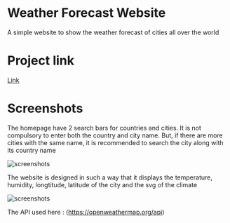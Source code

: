 # Weather Forecast Website
A simple website to show the weather forecast of cities all over the world
 
# Project link

<a href="https://akylaibekbolsunova.github.io/weather-website/">Link</a>

# Screenshots 

The homepage have 2 search bars for countries and cities. It is not compulsory to enter both the country and city name. But, if there are more cities with the same name, it is recommended to search the city along with its country name

![screenshots](https://github.com/akylaibekbolsunova/weather-website/blob/main/image/screen_one.png)

The website is designed in such a way that it displays the temperature, humidity, longtitude, latitude of the city and the svg of the climate

![screenshots](https://github.com/akylaibekbolsunova/weather-website/blob/main/image/screen_two.png)


The API used here : (https://openweathermap.org/api)
